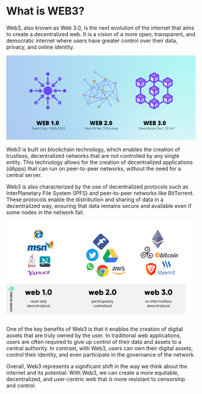# What is WEB3?

Web3, also known as Web 3.0, is the next evolution of the internet that aims to create a decentralized web. It is a vision of a more open, transparent, and democratic internet where users have greater control over their data, privacy, and online identity.

![Web 3.0 History](../images/1.png)

Web3 is built on blockchain technology, which enables the creation of trustless, decentralized networks that are not controlled by any single entity. This technology allows for the creation of decentralized applications (dApps) that can run on peer-to-peer networks, without the need for a central server.

Web3 is also characterized by the use of decentralized protocols such as InterPlanetary File System (IPFS) and peer-to-peer networks like BitTorrent. These protocols enable the distribution and sharing of data in a decentralized way, ensuring that data remains secure and available even if some nodes in the network fail.

![Web 3.0 History](../images/2.jpg)

One of the key benefits of Web3 is that it enables the creation of digital assets that are truly owned by the user. In traditional web applications, users are often required to give up control of their data and assets to a central authority. In contrast, with Web3, users can own their digital assets, control their identity, and even participate in the governance of the network.

Overall, Web3 represents a significant shift in the way we think about the internet and its potential. With Web3, we can create a more equitable, decentralized, and user-centric web that is more resistant to censorship and control.
